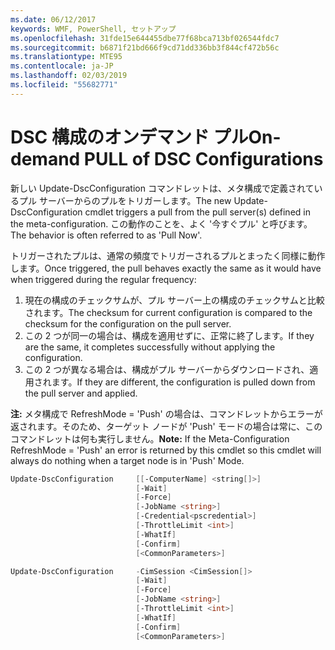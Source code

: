 ```yaml
---
ms.date: 06/12/2017
keywords: WMF, PowerShell, セットアップ
ms.openlocfilehash: 31fde15e644455dbe77f68bca713bf026544fdc7
ms.sourcegitcommit: b6871f21bd666f9cd71dd336bb3f844cf472b56c
ms.translationtype: MTE95
ms.contentlocale: ja-JP
ms.lasthandoff: 02/03/2019
ms.locfileid: "55682771"
---
```

# <a name="on-demand-pull-of-dsc-configurations"></a><span data-ttu-id="f4771-102">DSC 構成のオンデマンド プル</span><span class="sxs-lookup"><span data-stu-id="f4771-102">On-demand PULL of DSC Configurations</span></span>

<span data-ttu-id="f4771-103">新しい Update-DscConfiguration コマンドレットは、メタ構成で定義されているプル サーバーからのプルをトリガーします。</span><span class="sxs-lookup"><span data-stu-id="f4771-103">The new Update-DscConfiguration cmdlet triggers a pull from the pull server(s) defined in the meta-configuration.</span></span> <span data-ttu-id="f4771-104">この動作のことを、よく '今すぐプル' と呼びます。</span><span class="sxs-lookup"><span data-stu-id="f4771-104">The behavior is often referred to as 'Pull Now'.</span></span>


<span data-ttu-id="f4771-105">トリガーされたプルは、通常の頻度でトリガーされるプルとまったく同様に動作します。</span><span class="sxs-lookup"><span data-stu-id="f4771-105">Once triggered, the pull behaves exactly the same as it would have when triggered during the regular frequency:</span></span>

1. <span data-ttu-id="f4771-106">現在の構成のチェックサムが、プル サーバー上の構成のチェックサムと比較されます。</span><span class="sxs-lookup"><span data-stu-id="f4771-106">The checksum for current configuration is compared to the checksum for the configuration on the pull server.</span></span>
2. <span data-ttu-id="f4771-107">この 2 つが同一の場合は、構成を適用せずに、正常に終了します。</span><span class="sxs-lookup"><span data-stu-id="f4771-107">If they are the same, it completes successfully without applying the configuration.</span></span>
3. <span data-ttu-id="f4771-108">この 2 つが異なる場合は、構成がプル サーバーからダウンロードされ、適用されます。</span><span class="sxs-lookup"><span data-stu-id="f4771-108">If they are different, the configuration is pulled down from the pull server and applied.</span></span>

<span data-ttu-id="f4771-109">**注:** メタ構成で RefreshMode = 'Push' の場合は、コマンドレットからエラーが返されます。そのため、ターゲット ノードが 'Push' モードの場合は常に、このコマンドレットは何も実行しません。</span><span class="sxs-lookup"><span data-stu-id="f4771-109">**Note:** If the Meta-Configuration RefreshMode = 'Push' an error is returned by this cmdlet so this cmdlet will always do nothing when a target node is in 'Push' Mode.</span></span>

```powershell
Update-DscConfiguration     [[-ComputerName] <string[]>]
                            [-Wait]
                            [-Force]
                            [-JobName <string>]
                            [-Credential<pscredential>]
                            [-ThrottleLimit <int>]
                            [-WhatIf]
                            [-Confirm]
                            [<CommonParameters>]

Update-DscConfiguration     -CimSession <CimSession[]>
                            [-Wait]
                            [-Force]
                            [-JobName <string>]
                            [-ThrottleLimit <int>]
                            [-WhatIf]
                            [-Confirm]
                            [<CommonParameters>]
```
